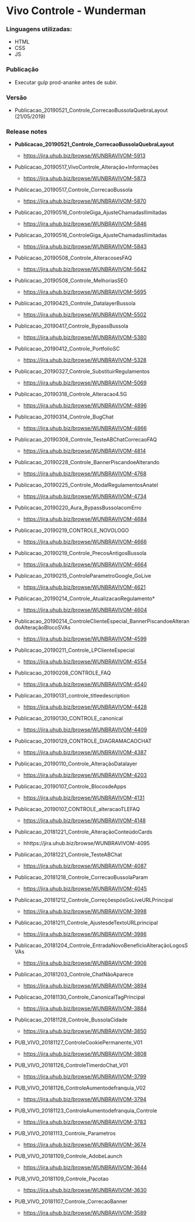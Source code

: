 # Vivo Controle - Wunderman

### Linguagens utilizadas:
  - HTML
  - CSS
  - JS

### Publicação
  - Executar gulp prod-ananke antes de subir.

### Versão
- Publicacao_20190521_Controle_CorrecaoBussolaQuebraLayout  (21/05/2019)

### Release notes
- **Publicacao_20190521_Controle_CorrecaoBussolaQuebraLayout**
   - https://jira.uhub.biz/browse/WUNBRAVIVOM-5913

- Publicacao_20190517_VivoControle_Alteração+Informações
   - https://jira.uhub.biz/browse/WUNBRAVIVOM-5873

- Publicacao_20190517_Controle_CorrecaoBussola
   - https://jira.uhub.biz/browse/WUNBRAVIVOM-5870

- Publicacao_20190516_ControleGiga_AjusteChamadasIlimitadas
   - https://jira.uhub.biz/browse/WUNBRAVIVOM-5846

- Publicacao_20190516_ControleGiga_AjusteChamadasIlimitadas
   - https://jira.uhub.biz/browse/WUNBRAVIVOM-5843

- Publicacao_20190508_Controle_AlteracosesFAQ
   - https://jira.uhub.biz/browse/WUNBRAVIVOM-5642

- Publicacao_20190508_Controle_MelhoriasSEO
  - https://jira.uhub.biz/browse/WUNBRAVIVOM-5695

- Publicacao_20190425_Controle_DatalayerBussola
  - https://jira.uhub.biz/browse/WUNBRAVIVOM-5502

- Publicacao_20190417_Controle_BypassBussola
  - https://jira.uhub.biz/browse/WUNBRAVIVOM-5380

- Publicacao_20190412_Controle_PortfolioSC
  - https://jira.uhub.biz/browse/WUNBRAVIVOM-5328

- Publicacao_20190327_Controle_SubstituirRegulamentos
  - https://jira.uhub.biz/browse/WUNBRAVIVOM-5069

- Publicacao_20190318_Controle_Alteracao4.5G
  - https://jira.uhub.biz/browse/WUNBRAVIVOM-4896

- Publicacao_20190314_Controle_BugChat
  - https://jira.uhub.biz/browse/WUNBRAVIVOM-4866

- Publicacao_20190308_Controle_TesteABChatCorrecaoFAQ
  - https://jira.uhub.biz/browse/WUNBRAVIVOM-4814

- Publicacao_20190228_Controle_BannerPiscandoeAlterando
  - https://jira.uhub.biz/browse/WUNBRAVIVOM-4768

- Publicacao_20190225_Controle_ModalRegulamentosAnatel
  - https://jira.uhub.biz/browse/WUNBRAVIVOM-4734

- Publicacao_20190220_Aura_BypassBussolacomErro
  - https://jira.uhub.biz/browse/WUNBRAVIVOM-4684

- Publicacao_20190219_CONTROLE_NOVOLOGO
  - https://jira.uhub.biz/browse/WUNBRAVIVOM-4666

- Publicacao_20190219_Controle_PrecosAntigosBussola
  - https://jira.uhub.biz/browse/WUNBRAVIVOM-4664

- Publicacao_20190215_ControleParametroGoogle_GoLive
  - https://jira.uhub.biz/browse/WUNBRAVIVOM-4621

- Publicacao_20190214_Controle_AtualizacaoRegulamento*
  - https://jira.uhub.biz/browse/WUNBRAVIVOM-4604

- Publicacao_20190214_ControleClienteEspecial_BannerPiscandoeAlterandoAlteraçãoBlocoSVAs
  - https://jira.uhub.biz/browse/WUNBRAVIVOM-4599

- Publicacao_20190211_Controle_LPClienteEspecial
  - https://jira.uhub.biz/browse/WUNBRAVIVOM-4554

- Publicacao_20190208_CONTROLE_FAQ
  - https://jira.uhub.biz/browse/WUNBRAVIVOM-4540

- Publicacao_20190131_controle_titleedescription
  - https://jira.uhub.biz/browse/WUNBRAVIVOM-4428

- Publicacao_20190130_CONTROLE_canonical
  - https://jira.uhub.biz/browse/WUNBRAVIVOM-4409

- Publicacao_20190129_CONTROLE_DIAGRAMACAOCHAT
  - https://jira.uhub.biz/browse/WUNBRAVIVOM-4387

- Publicacao_20190110_Controle_AlteraçãoDatalayer
  - https://jira.uhub.biz/browse/WUNBRAVIVOM-4203

- Publicacao_20190107_Controle_BlocosdeApps
  - https://jira.uhub.biz/browse/WUNBRAVIVOM-4131

- Publicacao_20190107_CONTROLE_alteracaoTLEFAQ
  - https://jira.uhub.biz/browse/WUNBRAVIVOM-4148

- Publicacao_20181221_Controle_AlteraçãoConteúdoCards
  - hhttps://jira.uhub.biz/browse/WUNBRAVIVOM-4095

- Publicacao_20181221_Controle_TesteABChat
  - https://jira.uhub.biz/browse/WUNBRAVIVOM-4087

- Publicacao_20181218_Controle_CorrecaoBussolaParam
  - https://jira.uhub.biz/browse/WUNBRAVIVOM-4045

- Publicacao_20181212_Controle_CorreçõespósGoLiveURLPrincipal
  - https://jira.uhub.biz/browse/WUNBRAVIVOM-3998

- Publicacao_20181211_Controle_AjustesdeTextoURLprincipal
  - https://jira.uhub.biz/browse/WUNBRAVIVOM-3986

- Publicacao_20181204_Controle_EntradaNovoBenefícioAlteraçãoLogosSVAs
  - https://jira.uhub.biz/browse/WUNBRAVIVOM-3906

- Publicacao_20181203_Controle_ChatNãoAparece
  - https://jira.uhub.biz/browse/WUNBRAVIVOM-3894
  
- Publicacao_20181130_Controle_CanonicalTagPrincipal
  - https://jira.uhub.biz/browse/WUNBRAVIVOM-3884

- Publicacao_20181128_Controle_BussolaCidade
  - https://jira.uhub.biz/browse/WUNBRAVIVOM-3850

- PUB_VIVO_20181127_ControleCookiePermanente_V01
  - https://jira.uhub.biz/browse/WUNBRAVIVOM-3808

- PUB_VIVO_20181126_ControleTimerdoChat_V01
  - https://jira.uhub.biz/browse/WUNBRAVIVOM-3799

- PUB_VIVO_20181126_ControleAumentodefranquia_V02
  - https://jira.uhub.biz/browse/WUNBRAVIVOM-3794

- PUB_VIVO_20181123_ControleAumentodefranquia_Controle
  - https://jira.uhub.biz/browse/WUNBRAVIVOM-3783

- PUB_VIVO_20181113_Controle_Parametros
  - https://jira.uhub.biz/browse/WUNBRAVIVOM-3674

- PUB_VIVO_20181109_Controle_AdobeLaunch
  - https://jira.uhub.biz/browse/WUNBRAVIVOM-3644 

- PUB_VIVO_20181109_Controle_Pacotao
  - https://jira.uhub.biz/browse/WUNBRAVIVOM-3630

- PUB_VIVO_20181107_Controle_CorrecaoBanner
  - https://jira.uhub.biz/browse/WUNBRAVIVOM-3589

